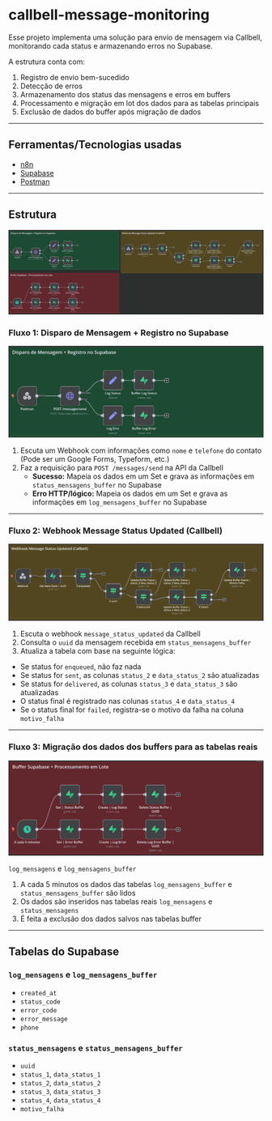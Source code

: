 # callbell-message-monitoring

Esse projeto implementa uma solução para envio de mensagem via Callbell, monitorando cada status e armazenando erros no Supabase.

A estrutura conta com:
1. Registro de envio bem-sucedido
2. Detecção de erros
3. Armazenamento dos status das mensagens e erros em buffers
4. Processamento e migração em lot dos dados para as tabelas principais
5. Exclusão de dados do buffer após migração de dados

---

## Ferramentas/Tecnologias usadas

- [n8n](https://n8n.io)
- [Supabase](https://supabase.com)
- [Postman](https://www.postman.com)

---

## Estrutura
![Estrutura](./assets/geral.jpeg)

### Fluxo 1: Disparo de Mensagem + Registro no Supabase
![Fluxo 1](./assets/fluxo_1.jpeg)

1. Escuta um Webhook com informações como `nome` e `telefone` do contato  
   (Pode ser um Google Forms, Typeform, etc.)
2. Faz a requisição para `POST /messages/send` na API da Callbell  
   - **Sucesso:** Mapeia os dados em um Set e grava as informações em `status_mensagens_buffer` no Supabase  
   - **Erro HTTP/lógico:** Mapeia os dados em um Set e grava as informações em `log_mensagens_buffer` no Supabase

---

### Fluxo 2: Webhook Message Status Updated (Callbell)
![Fluxo 2](./assets/fluxo_2.jpeg)

1. Escuta o webhook `message_status_updated` da Callbell  
2. Consulta o `uuid` da mensagem recebida em `status_mensagens_buffer`  
3. Atualiza a tabela com base na seguinte lógica:

- Se status for `enqueued`, não faz nada  
- Se status for `sent`, as colunas `status_2` e `data_status_2` são atualizadas  
- Se status for `delivered`, as colunas `status_3` e `data_status_3` são atualizadas  
- O status final é registrado nas colunas `status_4` e `data_status_4`  
- Se o status final for `failed`, registra-se o motivo da falha na coluna `motivo_falha`  

---

### Fluxo 3: Migração dos dados dos buffers para as tabelas reais
![Fluxo 3](./assets/fluxo_3.jpeg)

`log_mensagens` e `log_mensagens_buffer`

1. A cada 5 minutos os dados das tabelas `log_mensagens_buffer` e `status_mensagens_buffer` são lidos  
2. Os dados são inseridos nas tabelas reais `log_mensagens` e `status_mensagens`  
3. É feita a exclusão dos dados salvos nas tabelas buffer  

---

## Tabelas do Supabase

### `log_mensagens` e `log_mensagens_buffer`

- `created_at`  
- `status_code`  
- `error_code`  
- `error_message`  
- `phone`  

### `status_mensagens` e `status_mensagens_buffer`

- `uuid`  
- `status_1`, `data_status_1`  
- `status_2`, `data_status_2`  
- `status_3`, `data_status_3`  
- `status_4`, `data_status_4`  
- `motivo_falha`
